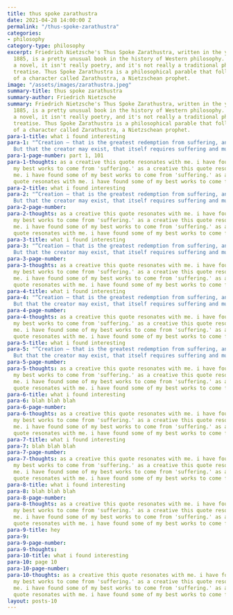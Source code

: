 ```yaml
---
title: thus spoke zarathustra
date: 2021-04-28 14:00:00 Z
permalink: "/thus-spoke-zarathustra"
categories:
- philosophy
category-type: philosophy
excerpt: Friedrich Nietzsche's Thus Spoke Zarathustra, written in the years 1883 to
  1885, is a pretty unusual book in the history of Western philosophy. It isn't really
  a novel, it isn't really poetry, and it's not really a traditional philosophical
  treatise. Thus Spoke Zarathustra is a philosophical parable that follows the wanderings
  of a character called Zarathustra, a Nietzschean prophet.
image: "/assets/images/zarathustra.jpeg"
summary-title: thus spoke zarathustra
summary-author: Friedrich Nietzsche
summary: Friedrich Nietzsche's Thus Spoke Zarathustra, written in the years 1883 to
  1885, is a pretty unusual book in the history of Western philosophy. It isn't really
  a novel, it isn't really poetry, and it's not really a traditional philosophical
  treatise. Thus Spoke Zarathustra is a philosophical parable that follows the wanderings
  of a character called Zarathustra, a Nietzschean prophet.
para-1-title: what i found interesting
para-1: "“Creation — that is the greatest redemption from suffering, and life’s easement.
  But that the creator may exist, that itself requires suffering and much transformation”"
para-1-page-number: part 1, 101
para-1-thoughts: as a creative this quote resonates with me. i have found some of
  my best works to come from 'suffering.' as a creative this quote resonates with
  me. i have found some of my best works to come from 'suffering.' as a creative this
  quote resonates with me. i have found some of my best works to come from 'suffering.'
para-2-title: what i found interesting
para-2: "“Creation — that is the greatest redemption from suffering, and life’s easement.
  But that the creator may exist, that itself requires suffering and much transformation”"
para-2-page-number: 
para-2-thoughts: as a creative this quote resonates with me. i have found some of
  my best works to come from 'suffering.' as a creative this quote resonates with
  me. i have found some of my best works to come from 'suffering.' as a creative this
  quote resonates with me. i have found some of my best works to come from 'suffering.'
para-3-title: what i found interesting
para-3: "“Creation — that is the greatest redemption from suffering, and life’s easement.
  But that the creator may exist, that itself requires suffering and much transformation”"
para-3-page-number: 
para-3-thoughts: as a creative this quote resonates with me. i have found some of
  my best works to come from 'suffering.' as a creative this quote resonates with
  me. i have found some of my best works to come from 'suffering.' as a creative this
  quote resonates with me. i have found some of my best works to come from 'suffering.'
para-4-title: what i found interesting
para-4: "“Creation — that is the greatest redemption from suffering, and life’s easement.
  But that the creator may exist, that itself requires suffering and much transformation”"
para-4-page-number: 
para-4-thoughts: as a creative this quote resonates with me. i have found some of
  my best works to come from 'suffering.' as a creative this quote resonates with
  me. i have found some of my best works to come from 'suffering.' as a creative this
  quote resonates with me. i have found some of my best works to come from 'suffering.'
para-5-title: what i found interesting
para-5: "“Creation — that is the greatest redemption from suffering, and life’s easement.
  But that the creator may exist, that itself requires suffering and much transformation”"
para-5-page-number: 
para-5-thoughts: as a creative this quote resonates with me. i have found some of
  my best works to come from 'suffering.' as a creative this quote resonates with
  me. i have found some of my best works to come from 'suffering.' as a creative this
  quote resonates with me. i have found some of my best works to come from 'suffering.'
para-6-title: what i found interesting
para-6: blah blah blah
para-6-page-number: 
para-6-thoughts: as a creative this quote resonates with me. i have found some of
  my best works to come from 'suffering.' as a creative this quote resonates with
  me. i have found some of my best works to come from 'suffering.' as a creative this
  quote resonates with me. i have found some of my best works to come from 'suffering.'
para-7-title: what i found interesting
para-7: blah blah blah
para-7-page-number: 
para-7-thoughts: as a creative this quote resonates with me. i have found some of
  my best works to come from 'suffering.' as a creative this quote resonates with
  me. i have found some of my best works to come from 'suffering.' as a creative this
  quote resonates with me. i have found some of my best works to come from 'suffering.'
para-8-title: what i found interesting
para-8: blah blah blah
para-8-page-number: 
para-8-thoughts: as a creative this quote resonates with me. i have found some of
  my best works to come from 'suffering.' as a creative this quote resonates with
  me. i have found some of my best works to come from 'suffering.' as a creative this
  quote resonates with me. i have found some of my best works to come from 'suffering.'
para-9-title: hey
para-9: 
para-9-page-number: 
para-9-thoughts: 
para-10-title: what i found interesting
para-10: page 10
para-10-page-number: 
para-10-thoughts: as a creative this quote resonates with me. i have found some of
  my best works to come from 'suffering.' as a creative this quote resonates with
  me. i have found some of my best works to come from 'suffering.' as a creative this
  quote resonates with me. i have found some of my best works to come from 'suffering.'
layout: posts-10
---
```


